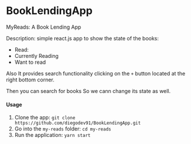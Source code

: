 # BookLendingApp

MyReads: A Book Lending App

Description: simple react.js app to show the state of the books:

- Read:
- Currently Reading
- Want to read

Also It provides search functionality clicking on the `+` button located at the right bottom corner.

Then you can search for books So we cann change its state as well.

#### Usage

1. Clone the app: `git clone https://github.com/diegodev91/BookLendingApp.git`
2. Go into the `my-reads` folder: `cd my-reads`
3. Run the application: `yarn start`
